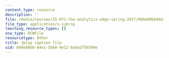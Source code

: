 ```yaml
---
content_type: resource
description: ''
file: /media/courses/15-071-the-analytics-edge-spring-2017/600e80bb84e15bb09e12baba2f56599e_aDdkt8rRWGs.vtt
file_type: application/x-subrip
learning_resource_types: []
ocw_type: OCWFile
resourcetype: Other
title: 3play caption file
uid: 600e80bb-84e1-5bb0-9e12-baba2f56599e
---
```

